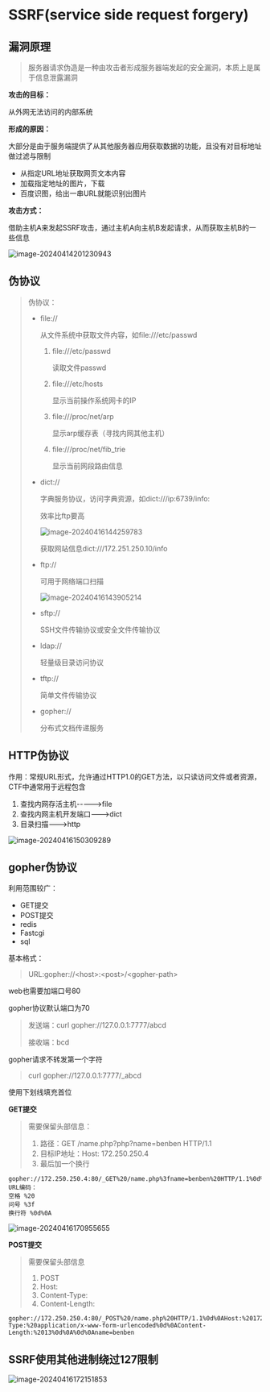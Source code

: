 # SSRF(service side request forgery)

## 漏洞原理

> 服务器请求伪造是一种由攻击者形成服务器端发起的安全漏洞，本质上是属于信息泄露漏洞

**攻击的目标：**

从外网无法访问的内部系统

**形成的原因：**

大部分是由于服务端提供了从其他服务器应用获取数据的功能，且没有对目标地址做过滤与限制

* 从指定URL地址获取网页文本内容
* 加载指定地址的图片，下载
* 百度识图，给出一串URL就能识别出图片

**攻击方式：**

借助主机A来发起SSRF攻击，通过主机A向主机B发起请求，从而获取主机B的一些信息

![image-20240414201230943](SSRF.assets/image-20240414201230943.png)

## 伪协议

> 伪协议：
>
> * file://
>
>   从文件系统中获取文件内容，如file:///etc/passwd
>
>   1. file:///etc/passwd
>
>      读取文件passwd
>
>   2. file:///etc/hosts
>
>      显示当前操作系统网卡的IP
>
>   3. file:///proc/net/arp
>
>      显示arp缓存表（寻找内网其他主机）
>
>   4. file:///proc/net/fib_trie
>
>      显示当前网段路由信息
>
> * dict://
>
>   字典服务协议，访问字典资源，如dict:///ip:6739/info:
>
>   效率比ftp要高
>
>   ![image-20240416144259783](SSRF.assets/image-20240416144259783.png)
>
>   获取网站信息dict:///172.251.250.10/info
>
> * ftp://
>
>   可用于网络端口扫描
>
>   ![image-20240416143905214](SSRF.assets/image-20240416143905214.png)
>
> * sftp://
>
>   SSH文件传输协议或安全文件传输协议
>
> * ldap://
>
>   轻量级目录访问协议
>
> * tftp://
>
>   简单文件传输协议
>
> * gopher://
>
>   分布式文档传递服务

## HTTP伪协议

作用：常规URL形式，允许通过HTTP1.0的GET方法，以只读访问文件或者资源，CTF中通常用于远程包含

1. 查找内网存活主机----->file
2. 查找内网主机开发端口——–>dict
3. 目录扫描———>http

![image-20240416150309289](SSRF.assets/image-20240416150309289.png)

## gopher伪协议

利用范围较广：

* GET提交
* POST提交
* redis
* Fastcgi
* sql

基本格式：

> URL:gopher://\<host>:\<post>/\<gopher-path>

web也需要加端口号80

gopher协议默认端口为70

> 发送端：curl gopher://127.0.0.1:7777/abcd
>
> 接收端：bcd

gopher请求不转发第一个字符

> curl gopher://127.0.0.1:7777/_abcd

使用下划线填充首位

**GET提交**

> 需要保留头部信息：
>
> 1. 路径：GET /name.php?php?name=benben HTTP/1.1
> 2. 目标IP地址：Host: 172.250.250.4
> 3. 最后加一个换行

```
gopher://172.250.250.4:80/_GET%20/name.php%3fname=benben%20HTTP/1.1%0d%0AHost:%20172.250.250.4%0d%0A
URL编码：
空格 %20
问号 %3f
换行符 %0d%0A
```

![image-20240416170955655](SSRF.assets/image-20240416170955655.png)

**POST提交**

> 需要保留头部信息
>
> 1. POST
> 2. Host:
> 3. Content-Type:
> 4. Content-Length:

```
gopher://172.250.250.4:80/_POST%20/name.php%20HTTP/1.1%0d%0AHost:%20172.250.250.4%0d%0AContent-Type:%20application/x-www-form-urlencoded%0d%0AContent-Length:%2013%0d%0A%0d%0Aname=benben
```

## SSRF使用其他进制绕过127限制

![image-20240416172151853](SSRF.assets/image-20240416172151853.png)
